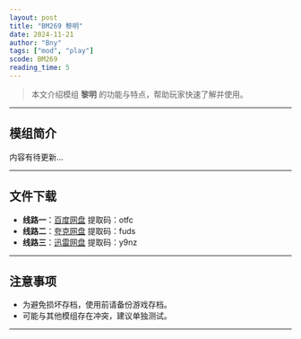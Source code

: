 ```yaml
---
layout: post
title: "BM269 黎明"
date: 2024-11-21
author: "Bny"
tags: ["mod", "play"]
scode: BM269
reading_time: 5
---
```


> 本文介绍模组 **黎明** 的功能与特点，帮助玩家快速了解并使用。

---

## 模组简介

内容有待更新...

---


## 文件下载
- **线路一**：[百度网盘](https://pan.baidu.com/s/1TlFzLcxKnhvVQ8gtQyNHfg?pwd=otfc)  提取码：otfc  
- **线路二**：[夸克网盘](https://pan.quark.cn/s/79f9cce8911e?pwd=fuds)  提取码：fuds  
- **线路三**：[迅雷网盘](https://pan.xunlei.com/s/VOCCbRTkiE0cMc1KBLaxyEI-A1?pwd=y9nz)  提取码：y9nz  

---

## 注意事项
- 为避免损坏存档，使用前请备份游戏存档。
- 可能与其他模组存在冲突，建议单独测试。

---

